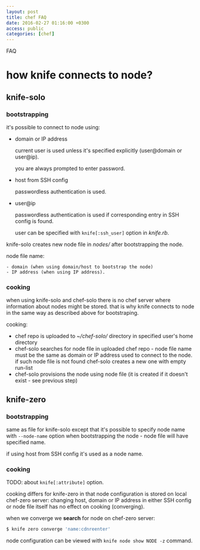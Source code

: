 ```yaml
---
layout: post
title: chef FAQ
date: 2016-02-27 01:16:00 +0300
access: public
categories: [chef]
---
```


FAQ

<!-- more -->

# how knife connects to node?

## knife-solo

### bootstrapping

  it's possible to connect to node using:

  - domain or IP address

    current user is used unless it's specified explicitly
    (user@domain or user@ip).

    you are always prompted to enter password.

  - host from SSH config

    passwordless authentication is used.

  - user@ip

    passwordless authentication is used if
    corresponding entry in SSH config is found.

    user can be specified with `knife[:ssh_user]` option in _knife.rb_.

  knife-solo creates new node file in _nodes/_ after bootstrapping the node.

  node file name:

    - domain (when using domain/host to bootstrap the node)
    - IP address (when using IP address).

### cooking

  when using knife-solo and chef-solo there is no chef server where
  information about nodes might be stored.
  that is why knife connects to node in the same way as described above
  for bootstraping.

  cooking:

  - chef repo is uploaded to _~/chef-solo/_ directory in
    specified user's home directory
  - chef-solo searches for node file in uploaded chef repo -
    node file name must be the same as domain or IP address used
    to connect to the node. if such node file is not found
    chef-solo creates a new one with empty run-list
  - chef-solo provisions the node using node file
    (it is created if it doesn't exist - see previous step)

## knife-zero

### bootstrapping

  same as file for knife-solo except that it's possible to specify
  node name with `--node-name` option when bootstrapping the node -
  node file will have specified name.

  if using host from SSH config it's used as a node name.

### cooking

  TODO: about `knife[:attribute]` option.

  cooking differs for knife-zero in that node configuration is stored on
  local chef-zero server: changing host, domain or IP address in either
  SSH config or node file itself has no effect on cooking (converging).

  when we converge we **search** for node on chef-zero server:

  ```sh
  $ knife zero converge 'name:cdnreenter'
  ```

  node configuration can be viewed with `knife node show NODE -z` command.
